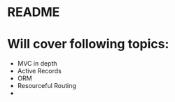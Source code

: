 # README

# Will cover following topics:

* MVC in depth
* Active Records
* ORM
* Resourceful Routing
* 